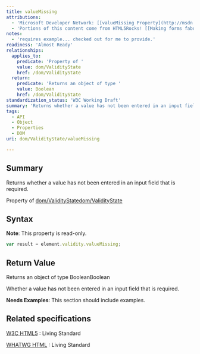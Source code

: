 ```yaml
---
title: valueMissing
attributions:
  - 'Microsoft Developer Network: [[valueMissing Property](http://msdn.microsoft.com/en-us/library/ie/hh773370(v=vs.85).aspx) Article]'
  - 'Portions of this content come from HTML5Rocks! [[Making forms fabulous](http://www.html5rocks.com/en/tutorials/forms/html5forms/) article]'
notes:
  - 'requires example... checked out for me to provide.'
readiness: 'Almost Ready'
relationships:
  applies_to:
    predicate: 'Property of '
    value: dom/ValidityState
    href: /dom/ValidityState
  return:
    predicate: 'Returns an object of type '
    value: Boolean
    href: /dom/ValidityState
standardization_status: 'W3C Working Draft'
summary: 'Returns whether a value has not been entered in an input field that is required.'
tags:
  - API
  - Object
  - Properties
  - DOM
uri: dom/ValidityState/valueMissing

---
```

## <span>Summary</span>

Returns whether a value has not been entered in an input field that is required.

Property of [dom/ValidityState](/dom/ValidityState)[dom/ValidityState](/dom/ValidityState)

## <span>Syntax</span>

**Note**: This property is read-only.

``` js
var result = element.validity.valueMissing;
```

## <span>Return Value</span>

Returns an object of type BooleanBoolean

Whether a value has not been entered in an input field that is required.

**Needs Examples**: This section should include examples.

## <span>Related specifications</span>

[W3C HTML5](http://www.w3.org/TR/html5/)
:   Living Standard

[WHATWG HTML](http://www.whatwg.org/specs/web-apps/current-work/multipage)
:   Living Standard
